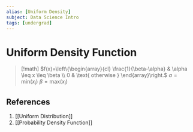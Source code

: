 ```yaml
---
alias: [Uniform Density]
subject: Data Science Intro
tags: [undergrad]
---
```

# Uniform Density Function


> [!math]
> $f(x)=\left\{\begin{array}{cl} \frac{1}{\beta-\alpha} & \alpha \leq x \leq \beta \\ 0 & \text{ otherwise } \end{array}\right.$
> $a=\text{min}(x_i)$
> $\beta=\text{max}(x_i)$

## References
1. [[Uniform Distribution]]
2. [[Probability Density Function]]